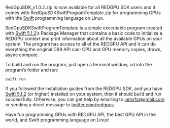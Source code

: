 RedGpuSDK_v1.0.2.zip is now available for all REDGPU SDK users and it comes with RedGpuSDKSwiftProgramTemplate.zip for programming GPUs with the [Swift](https://developer.apple.com/swift/) programming language on Linux.

RedGpuSDKSwiftProgramTemplate is a simple executable program created with [Swift 5.1.2](https://swift.org/download/)’s Package Manager that contains a basic code to initialize a REDGPU context and print information about all the available GPUs on your system. The program has access to all of the REDGPU API and it can do everything the original C99 API can: CPU and GPU memory copies, draws, async compute.

To build and run the program, just open a terminal window, cd into the program’s folder and run:

```
swift run
```

If you followed the installation guides from the REDGPU SDK, and you have [Swift 5.1.2](https://swift.org/download/) (or higher) installed on your system, then it should build and run successfully. Otherwise, you can get help by emailing to iamvfx@gmail.com or sending a direct message to [twitter.com/redgpus](https://twitter.com/redgpus)

Have fun programming GPUs with REDGPU API, the best GPU API in the world, and Swift programming language on Linux!
